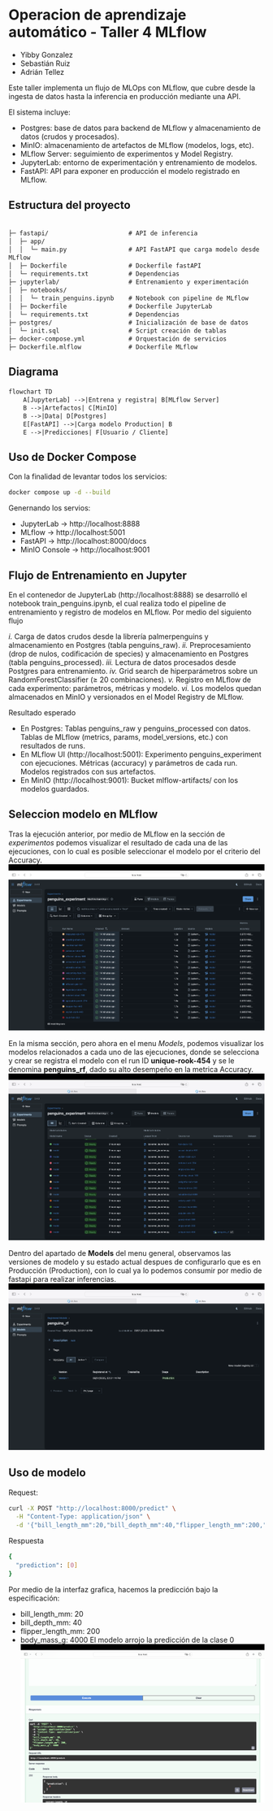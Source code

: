 # Operacion de aprendizaje automático - Taller 4 MLflow

- Yibby Gonzalez
- Sebastián Ruiz
- Adrián Tellez

Este taller implementa un flujo de MLOps con MLflow, que cubre desde la ingesta de datos hasta la inferencia en producción mediante una API.

El sistema incluye:
- Postgres: base de datos para backend de MLflow y almacenamiento de datos (crudos y procesados).
- MinIO: almacenamiento de artefactos de MLflow (modelos, logs, etc).
- MLflow Server: seguimiento de experimentos y Model Registry.
- JupyterLab: entorno de experimentación y entrenamiento de modelos.
- FastAPI: API para exponer en producción el modelo registrado en MLflow.


## Estructura del proyecto
```text

├─ fastapi/                      # API de inferencia
│  ├─ app/
│  │  └─ main.py                 # API FastAPI que carga modelo desde MLflow
│  ├─ Dockerfile                 # Dockerfile fastAPI
│  └─ requirements.txt           # Dependencias 
├─ jupyterlab/                   # Entrenamiento y experimentación
│  ├─ notebooks/
│  │  └─ train_penguins.ipynb    # Notebook con pipeline de MLflow
│  ├─ Dockerfile                 # Dockerfile JupyterLab
│  └─ requirements.txt           # Dependencias
├─ postgres/                     # Inicialización de base de datos
│  └─ init.sql                   # Script creación de tablas
├─ docker-compose.yml            # Orquestación de servicios
├─ Dockerfile.mlflow             # Dockerfile MLflow
```
## Diagrama
```mermaid
flowchart TD
    A[JupyterLab] -->|Entrena y registra| B[MLflow Server]
    B -->|Artefactos| C[MinIO]
    B -->|Data| D[Postgres]
    E[FastAPI] -->|Carga modelo Production| B
    E -->|Predicciones| F[Usuario / Cliente]
```

## Uso de Docker Compose

Con la finalidad de levantar todos los servicios:

```bash
docker compose up -d --build
```
Genernando los servios:

- JupyterLab → http://localhost:8888
- MLflow → http://localhost:5001
- FastAPI → http://localhost:8000/docs
- MinIO Console → http://localhost:9001

## Flujo de Entrenamiento en Jupyter

En el contenedor de JupyterLab (http://localhost:8888) se desarrolló el notebook train_penguins.ipynb, el cual realiza todo el pipeline de entrenamiento y registro de modelos en MLflow. Por medio del siguiento flujo

_i._ Carga de datos crudos desde la librería palmerpenguins y almacenamiento en Postgres (tabla penguins_raw).
_ii._ Preprocesamiento (drop de nulos, codificación de species) y almacenamiento en Postgres (tabla penguins_processed).
_iii._ Lectura de datos procesados desde Postgres para entrenamiento.
_iv._ Grid search de hiperparámetros sobre un RandomForestClassifier (≥ 20 combinaciones).
_v._ Registro en MLflow de cada experimento: parámetros, métricas y modelo.
_vi._ Los modelos quedan almacenados en MinIO y versionados en el Model Registry de MLflow.

Resultado esperado
- En Postgres:
Tablas penguins_raw y penguins_processed con datos.
Tablas de MLflow (metrics, params, model_versions, etc.) con resultados de runs.
- En MLflow UI (http://localhost:5001): Experimento penguins_experiment con ejecuciones. Métricas (accuracy) y parámetros de cada run. Modelos registrados con sus artefactos.
- En MinIO (http://localhost:9001): Bucket mlflow-artifacts/ con los modelos guardados.

## Seleccion modelo en MLflow
Tras la ejecución anterior, por medio de MLflow en la sección de *experimentos* podemos visualizar el resultado de cada una de las ejecuciones, con lo cual es posible seleccionar el modelo por el criterio del Accuracy.
![Texto alternativo](Experimento.png)

En la misma sección, pero ahora en el menu *Models*, podemos visualizar los modelos relacionados a cada uno de las ejecuciones, donde se selecciona y crear se registra el modelo con el run ID **unique-rook-454** y se le denomina **penguins_rf**, dado su alto desempeño en la metrica Accuracy.
![Texto alternativo](Experimento2.png)

Dentro del apartado de **Models** del menu general, observamos las versiones de modelo y su estado actual despues de configurarlo que es en Producción (Production), con lo cual ya lo podemos consumir por medio de fastapi para realizar inferencias.
![Texto alternativo](Experimentos3.png)

## Uso de modelo

Request:

```bash
curl -X POST "http://localhost:8000/predict" \
  -H "Content-Type: application/json" \
  -d '{"bill_length_mm":20,"bill_depth_mm":40,"flipper_length_mm":200,"body_mass_g":4000}'
```
Respuesta

```bash
{
  "prediction": [0]
}

```
Por medio de la interfaz grafica, hacemos la predicción bajo la especificación:
- bill_length_mm: 20
- bill_depth_mm: 40
- flipper_length_mm: 200
- body_mass_g: 4000
El modelo arrojo la predicción de la clase 0
![Texto alternativo](UsoModelo.png)
